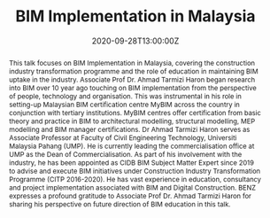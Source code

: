 ---
title: BIM Implementation in Malaysia

event: BIM Implementation in Malaysia
event_url: https://www.youtube.com/watch?v=uCoAt2kqWPQ&t=1s

location: Auckland Central
address:
  street: 20 Symonds Street
  city: Auckland
  region: Auckland
  postcode: '1010'
  country: New Zealand

summary: This talk focuses on BIM Implementation in Malaysia, covering the construction industry transformation programme and the role of education in maintaining BIM uptake in the industry.
abstract: 'This talk focuses on BIM Implementation in Malaysia, covering the construction industry transformation programme and the role of education in maintaining BIM uptake in the industry.

Associate Prof Dr. Ahmad Tarmizi Haron began research into BIM over 10 year ago touching on BIM implementation from the perspective of people, technology and organisation. This was instrumental in his role in setting-up Malaysian BIM certification centre MyBIM across the country in conjunction with tertiary institutions. MyBIM centres offer certification from basic theory and practice in BIM to architectural modelling, structural modelling, MEP modelling and BIM manager certifications. Dr Ahmad Tarmizi Haron serves as Associate Professor at Faculty of Civil Engineering Technology, Universiti Malaysia Pahang (UMP). He is currently leading the commercialisation office at UMP as the Dean of Commercialisation. As part of his involvement with the industry, he has been appointed as CIDB BIM Subject Matter Expert since 2019 to advise and execute BIM initiatives under Construction Industry Transformation Programme (CITP 2016-2020). He has vast experience in education, consultancy and project implementation associated with BIM and Digital Construction.

BENZ expresses a profound gratitude to Associate Prof Dr. Ahmad Tarmizi Haron for sharing his perspective on future direction of BIM education in this talk.'

# Talk start and end times.
#   End time can optionally be hidden by prefixing the line with `#`.
date: '2020-09-28T13:00:00Z'
# date_end: '2030-06-01T15:00:00Z'
all_day: false

# Schedule page publish date (NOT talk date).
publishDate: '2020-09-28T00:00:00Z'

authors: []
tags: []

# Is this a featured talk? (true/false)
featured: false

image:
  caption: 'Image credit: [**BENZ**](https://bimeducation.nz/)'
  focal_point: Right

url_code: ''
url_pdf: ''
url_slides: ''
url_video: ''

# Markdown Slides (optional).
#   Associate this talk with Markdown slides.
#   Simply enter your slide deck's filename without extension.
#   E.g. `slides = "example-slides"` references `content/slides/example-slides.md`.
#   Otherwise, set `slides = ""`.
slides:

# Projects (optional).
#   Associate this post with one or more of your projects.
#   Simply enter your project's folder or file name without extension.
#   E.g. `projects = ["internal-project"]` references `content/project/deep-learning/index.md`.
#   Otherwise, set `projects = []`.
projects:
---